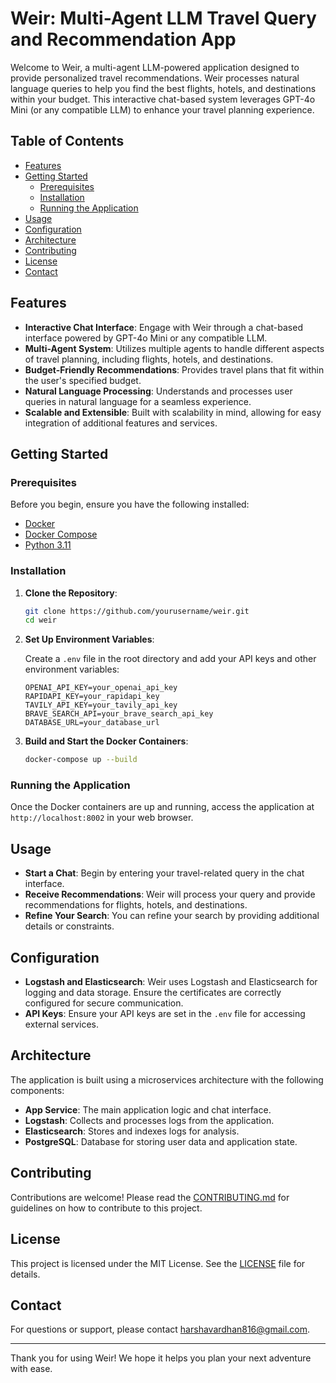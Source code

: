 # Weir: Multi-Agent LLM Travel Query and Recommendation App

Welcome to Weir, a multi-agent LLM-powered application designed to provide personalized travel recommendations. Weir processes natural language queries to help you find the best flights, hotels, and destinations within your budget. This interactive chat-based system leverages GPT-4o Mini (or any compatible LLM) to enhance your travel planning experience.

## Table of Contents

- [Features](#features)
- [Getting Started](#getting-started)
  - [Prerequisites](#prerequisites)
  - [Installation](#installation)
  - [Running the Application](#running-the-application)
- [Usage](#usage)
- [Configuration](#configuration)
- [Architecture](#architecture)
- [Contributing](#contributing)
- [License](#license)
- [Contact](#contact)

## Features

- **Interactive Chat Interface**: Engage with Weir through a chat-based interface powered by GPT-4o Mini or any compatible LLM.
- **Multi-Agent System**: Utilizes multiple agents to handle different aspects of travel planning, including flights, hotels, and destinations.
- **Budget-Friendly Recommendations**: Provides travel plans that fit within the user's specified budget.
- **Natural Language Processing**: Understands and processes user queries in natural language for a seamless experience.
- **Scalable and Extensible**: Built with scalability in mind, allowing for easy integration of additional features and services.

## Getting Started

### Prerequisites

Before you begin, ensure you have the following installed:

- [Docker](https://www.docker.com/get-started)
- [Docker Compose](https://docs.docker.com/compose/install/)
- [Python 3.11](https://www.python.org/downloads/)

### Installation

1. **Clone the Repository**:

   ```bash
   git clone https://github.com/yourusername/weir.git
   cd weir
   ```

2. **Set Up Environment Variables**:

   Create a `.env` file in the root directory and add your API keys and other environment variables:

   ```plaintext
   OPENAI_API_KEY=your_openai_api_key
   RAPIDAPI_KEY=your_rapidapi_key
   TAVILY_API_KEY=your_tavily_api_key
   BRAVE_SEARCH_API=your_brave_search_api_key
   DATABASE_URL=your_database_url
   ```

3. **Build and Start the Docker Containers**:

   ```bash
   docker-compose up --build
   ```

### Running the Application

Once the Docker containers are up and running, access the application at `http://localhost:8002` in your web browser.

## Usage

- **Start a Chat**: Begin by entering your travel-related query in the chat interface.
- **Receive Recommendations**: Weir will process your query and provide recommendations for flights, hotels, and destinations.
- **Refine Your Search**: You can refine your search by providing additional details or constraints.

## Configuration

- **Logstash and Elasticsearch**: Weir uses Logstash and Elasticsearch for logging and data storage. Ensure the certificates are correctly configured for secure communication.
- **API Keys**: Ensure your API keys are set in the `.env` file for accessing external services.

## Architecture

The application is built using a microservices architecture with the following components:

- **App Service**: The main application logic and chat interface.
- **Logstash**: Collects and processes logs from the application.
- **Elasticsearch**: Stores and indexes logs for analysis.
- **PostgreSQL**: Database for storing user data and application state.

## Contributing

Contributions are welcome! Please read the [CONTRIBUTING.md](CONTRIBUTING.md) for guidelines on how to contribute to this project.

## License

This project is licensed under the MIT License. See the [LICENSE](LICENSE) file for details.

## Contact

For questions or support, please contact [harshavardhan816@gmail.com](mailto:harshavardhan816@gmail.com).

---

Thank you for using Weir! We hope it helps you plan your next adventure with ease.
